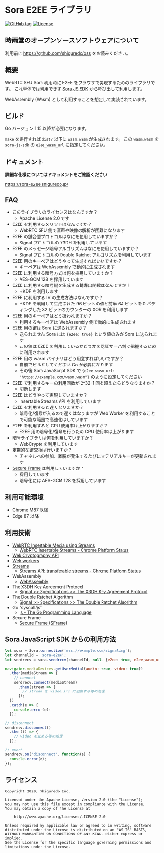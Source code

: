 # Sora E2EE ライブラリ

[![GitHub tag](https://img.shields.io/github/tag/shiguredo/sora-e2ee.svg)](https://github.com/shiguredo/sora-e2ee)
[![License](https://img.shields.io/badge/License-Apache%202.0-blue.svg)](https://opensource.org/licenses/Apache-2.0)

## 時雨堂のオープンソースソフトウェアについて

利用前に https://github.com/shiguredo/oss をお読みください。

## 概要

WebRTC SFU Sora 利用時に E2EE をブラウザで実現するためのライブラリです。
これ単体では利用できず [Sora JS SDK](https://github.com/shiguredo/sora-js-sdk) から呼び出して利用します。

WebAssembly (Wasm) として利用することを想定して実装されています。

## ビルド

Go バージョン 1.15 以降が必要になります。

`make` を実行すれば `dist/` 以下に `wasm.wasm` が生成されます。
この `wasm.wasm` を `sora-js-sdk` の `e2ee_wasm_url` に指定してください。

## ドキュメント

**詳細な仕様についてはドキュメントをご確認ください**

https://sora-e2ee.shiguredo.jp/

## FAQ

- このライブラリのライセンスはなんですか？
    - Apache License 2.0 です
- E2EE を利用するメリットはなんですか？
    - WebRTC SFU 側で音声や映像の解析が困難になります
- E2EE の鍵合意プロトコルはなにを使用していますか？
    - Signal プロトコルの X3DH を利用しています
- E2EE のメッセージ暗号アルゴリズムはなにを使用していますか？
    - Signal プロトコルの Double Ratchet アルゴリズムを利用しています
- E2EE 用のキーペアはどうやって生成すればいいですか？
    - キーペアは WebAssembly で動的に生成されます
- E2EE に利用する暗号方式は何を採用していますか？
    - AES-GCM 128 を採用しています
- E2EE に利用する暗号鍵を生成する鍵導出関数はなんですか？
    - HKDF を利用します
- E2EE に利用する IV の生成方法はなんですか？
    - HKDF を利用して生成された 96 ビットの値と前半 64 ビットを 0 パディングした 32 ビットのカウンターの XOR を利用します
- E2EE 用のキーペアはどう扱われますか？
    - 利用するキーペアは WebAssembly 側で動的に生成されます
- E2EE 用の鍵は Sora に送られますか？
    - 送られません Sora には `{e2ee: true}` という値のみが Sora に送られます
    - この値は E2EE を利用しているかどうかを認証サーバ側で把握するために利用されます
- E2EE 用の wasm バイナリはどう用意すればいいですか？
    - 自前でビルドしてください Go が必要になります
    - その後 Sora JavaScript SDK で `{e2ee_wasm_url: "https://example.com/wasm.wasm"}` のように設定してください
- E2EE で利用するキーの利用回数が 2^32-1 回を超えたらどうなりますか？
    - 切断します
- E2EE はどうやって実現していますか？
    - Insertable Streams API を利用しています
- E2EE を利用すると遅くなりますか？
    - 暗号化/復号が入るので遅くはなりますが Web Worker を利用することで可能な範囲で高速化はしています
- E2EE を利用すると CPU 使用率は上がりますか？
    - E2EE 用の暗号化/復号を行うため CPU 使用率は上がります
- 暗号ライブラリは何を利用していますか？
    - WebCrypto を利用しています
- 定期的な鍵交換は行いますか？
    - チャネルへの参加、離脱が発生するたびにマテリアルキーが更新されます
- [Secure Frame](https://tools.ietf.org/html/draft-omara-sframe-00) は利用していますか？
    - 採用しています
    - 暗号化には AES-GCM 128 を採用しています

## 利用可能環境

- Chrome M87 以降
- Edge 87 以降

## 利用技術

- [WebRTC Insertable Media using Streams](https://w3c.github.io/webrtc-insertable-streams/)
    - [WebRTC Insertable Streams \- Chrome Platform Status](https://www.chromestatus.com/feature/6321945865879552)
- [Web Cryptography API](https://w3c.github.io/webcrypto/)
- [Web workers](https://html.spec.whatwg.org/multipage/workers.html#workers)
- [Streams](https://streams.spec.whatwg.org/)
    - [Streams API: transferable streams \- Chrome Platform Status](https://www.chromestatus.com/feature/5298733486964736)
- WebAssembly
    - [WebAssembly](https://webassembly.org/)
- The X3DH Key Agreement Protocol
    - [Signal >> Specifications >> The X3DH Key Agreement Protocol](https://signal.org/docs/specifications/x3dh/)
- The Double Ratchet Algorithm
    - [Signal >> Specifications >> The Double Ratchet Algorithm](https://signal.org/docs/specifications/doubleratchet/)
- Go "syscall/js"
    - [js \- The Go Programming Language](https://golang.org/pkg/syscall/js/)
- Secure Frame
    - [Secure Frame \(SFrame\)](https://tools.ietf.org/html/draft-omara-sframe-00)

## Sora JavaScript SDK からの利用方法

```javascript
let sora = Sora.connection('wss://example.com/signaling');
let channelId = 'sora-e2ee';
let sendrecv = sora.sendrecv(channelId, null, {e2ee: true, e2ee_wasm_url: "https://example.com/e2ee/wasm.wasm"});

navigator.mediaDevices.getUserMedia({audio: true, video: true})
  .then(mediaStream => {
    // connect
    sendrecv.connect(mediaStream)
      .then(stream => {
        // stream を video.src に追加する等の処理
      });
  })
  .catch(e => {
    console.error(e);
  });

// disconnect
sendrecv.disconnect()
  .then(() => {
    // video を止める等の処理
  });

// event
sendrecv.on('disconnect', function(e) {
  console.error(e);
});
```

## ライセンス

```
Copyright 2020, Shiguredo Inc.

Licensed under the Apache License, Version 2.0 (the "License");
you may not use this file except in compliance with the License.
You may obtain a copy of the License at

    http://www.apache.org/licenses/LICENSE-2.0

Unless required by applicable law or agreed to in writing, software
distributed under the License is distributed on an "AS IS" BASIS,
WITHOUT WARRANTIES OR CONDITIONS OF ANY KIND, either express or implied.
See the License for the specific language governing permissions and
limitations under the License.
```
